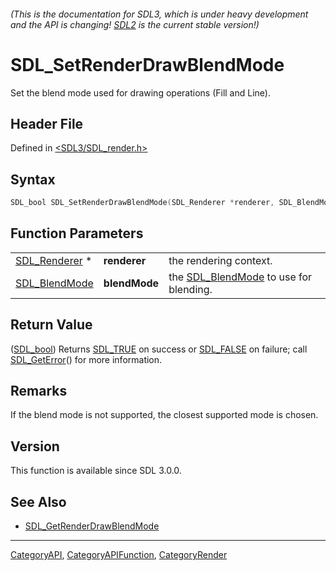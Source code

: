 ###### (This is the documentation for SDL3, which is under heavy development and the API is changing! [SDL2](https://wiki.libsdl.org/SDL2/) is the current stable version!)
# SDL_SetRenderDrawBlendMode

Set the blend mode used for drawing operations (Fill and Line).

## Header File

Defined in [<SDL3/SDL_render.h>](https://github.com/libsdl-org/SDL/blob/main/include/SDL3/SDL_render.h)

## Syntax

```c
SDL_bool SDL_SetRenderDrawBlendMode(SDL_Renderer *renderer, SDL_BlendMode blendMode);
```

## Function Parameters

|                                |               |                                                         |
| ------------------------------ | ------------- | ------------------------------------------------------- |
| [SDL_Renderer](SDL_Renderer) * | **renderer**  | the rendering context.                                  |
| [SDL_BlendMode](SDL_BlendMode) | **blendMode** | the [SDL_BlendMode](SDL_BlendMode) to use for blending. |

## Return Value

([SDL_bool](SDL_bool)) Returns [SDL_TRUE](SDL_TRUE) on success or
[SDL_FALSE](SDL_FALSE) on failure; call [SDL_GetError](SDL_GetError)() for
more information.

## Remarks

If the blend mode is not supported, the closest supported mode is chosen.

## Version

This function is available since SDL 3.0.0.

## See Also

- [SDL_GetRenderDrawBlendMode](SDL_GetRenderDrawBlendMode)

----
[CategoryAPI](CategoryAPI), [CategoryAPIFunction](CategoryAPIFunction), [CategoryRender](CategoryRender)

